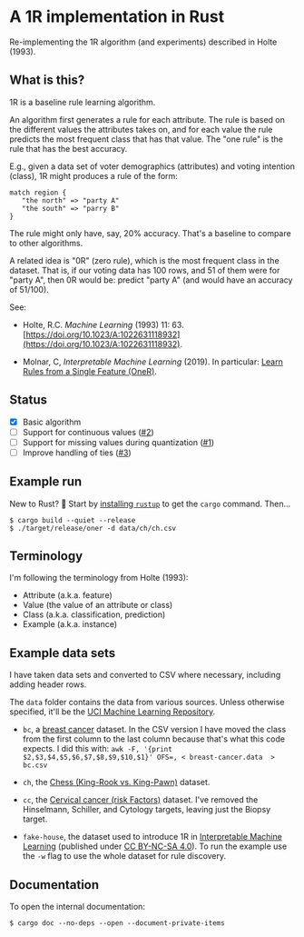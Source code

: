 # A 1R implementation in Rust

Re-implementing the 1R algorithm (and experiments) described in Holte (1993).

## What is this?

1R is a baseline rule learning algorithm.

An algorithm first generates a rule for each attribute.
The rule is based on the different values the attributes takes on, 
and for each value the rule predicts the most frequent class that has that value.
The "one rule" is the rule that has the best accuracy.

E.g., given a data set of voter demographics (attributes) and voting intention (class),
1R might produces a rule of the form:

```
match region {
   "the north" => "party A"
   "the south" => "parry B"
}
```

The rule might only have, say, 20% accuracy. 
That's a baseline to compare to other algorithms.

A related idea is "0R" (zero rule), which is the most frequent class in the dataset.
That is, if our voting data has 100 rows, and 51 of them were for "party A", 
then 0R would be: predict "party A" (and would have an accuracy of 51/100).

See:

- Holte, R.C. _Machine Learning_ (1993) 11: 63. [https://doi.org/10.1023/A:1022631118932](https://doi.org/10.1023/A:1022631118932).

- Molnar, C, _Interpretable Machine Learning_ (2019). In particular: [Learn Rules from a Single Feature (OneR)](https://christophm.github.io/interpretable-ml-book/rules.html#learn-rules-from-a-single-feature-oner).

## Status

- [x] Basic algorithm
- [ ] Support for continuous values ([#2](https://github.com/d6y/oner/issues/2))
- [ ] Support for missing values during quantization ([#1](https://github.com/d6y/oner/issues/1))
- [ ] Improve handling of ties ([#3](https://github.com/d6y/oner/issues/3))

## Example run

 New to Rust? :wave: Start by [installing `rustup`](https://www.rust-lang.org/learn/get-started) to get the `cargo` command. Then...

```
$ cargo build --quiet --release
$ ./target/release/oner -d data/ch/ch.csv
```

## Terminology

I'm following the terminology from Holte (1993):

- Attribute (a.k.a. feature)
- Value (the value of an attribute or class)
- Class (a.k.a. classification, prediction)
- Example (a.k.a. instance)

## Example data sets

I have taken data sets and converted to CSV where necessary, including adding header rows.

The `data` folder contains the data from various sources. Unless otherwise specified, it'll be the [UCI Machine Learning Repository](https://archive.ics.uci.edu/ml/citation_policy.html).

- `bc`, a [breast cancer](https://archive.ics.uci.edu/ml/datasets/Breast+Cancer) dataset.
   In the CSV version I have moved the class from the first column to the last column because that's what this code expects. I did this with: `awk -F, '{print $2,$3,$4,$5,$6,$7,$8,$9,$10,$1}' OFS=, < breast-cancer.data  > bc.csv`

- `ch`, the [Chess (King-Rook vs. King-Pawn)](https://archive.ics.uci.edu/ml/datasets/Chess+%28King-Rook+vs.+King-Pawn%29) dataset.

- `cc`, the [Cervical cancer (risk Factors)](https://archive.ics.uci.edu/ml/datasets/Cervical+cancer+%28Risk+Factors%29) dataset. I've removed the Hinselmann, Schiller, and Cytology targets, leaving just the Biopsy target.

- `fake-house`, the dataset used to introduce 1R in [Interpretable Machine Learning](https://christophm.github.io/interpretable-ml-book/rules.html#learn-rules-from-a-single-feature-oner) (published under [CC BY-NC-SA 4.0](https://creativecommons.org/licenses/by-nc-sa/4.0/)). To run the example use the `-w` flag to use the whole dataset for rule discovery.

## Documentation

To open the internal documentation:

```
$ cargo doc --no-deps --open --document-private-items
```
